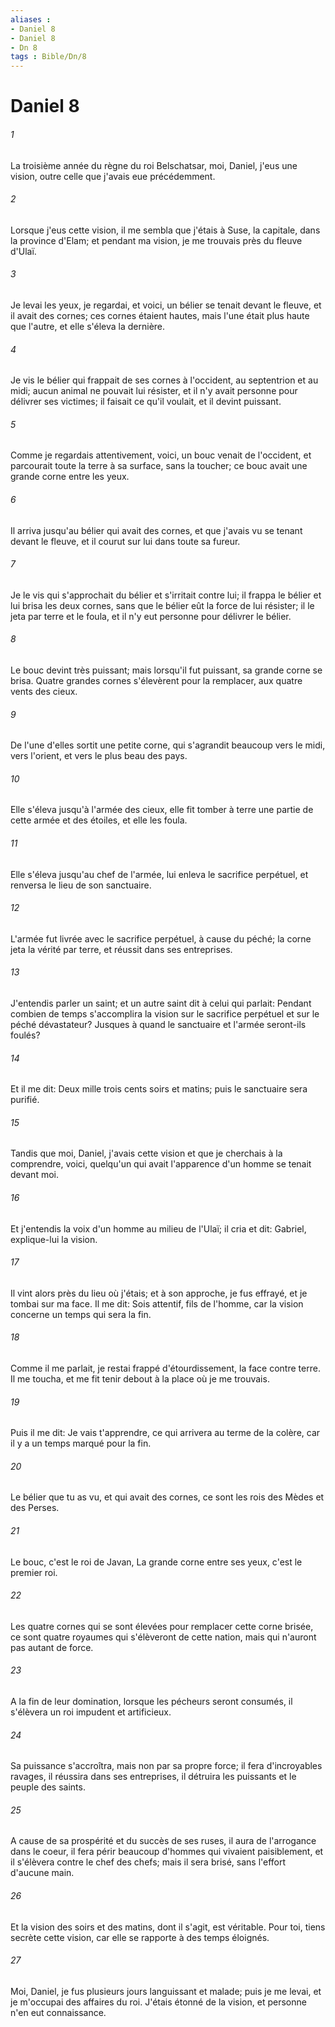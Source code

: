 ```yaml
---
aliases : 
- Daniel 8
- Daniel 8
- Dn 8
tags : Bible/Dn/8
---
```


# Daniel 8

###### 1
La troisième année du règne du roi Belschatsar, moi, Daniel, j'eus une vision, outre celle que j'avais eue précédemment.
###### 2
Lorsque j'eus cette vision, il me sembla que j'étais à Suse, la capitale, dans la province d'Elam; et pendant ma vision, je me trouvais près du fleuve d'Ulaï.
###### 3
Je levai les yeux, je regardai, et voici, un bélier se tenait devant le fleuve, et il avait des cornes; ces cornes étaient hautes, mais l'une était plus haute que l'autre, et elle s'éleva la dernière.
###### 4
Je vis le bélier qui frappait de ses cornes à l'occident, au septentrion et au midi; aucun animal ne pouvait lui résister, et il n'y avait personne pour délivrer ses victimes; il faisait ce qu'il voulait, et il devint puissant.
###### 5
Comme je regardais attentivement, voici, un bouc venait de l'occident, et parcourait toute la terre à sa surface, sans la toucher; ce bouc avait une grande corne entre les yeux.
###### 6
Il arriva jusqu'au bélier qui avait des cornes, et que j'avais vu se tenant devant le fleuve, et il courut sur lui dans toute sa fureur.
###### 7
Je le vis qui s'approchait du bélier et s'irritait contre lui; il frappa le bélier et lui brisa les deux cornes, sans que le bélier eût la force de lui résister; il le jeta par terre et le foula, et il n'y eut personne pour délivrer le bélier.
###### 8
Le bouc devint très puissant; mais lorsqu'il fut puissant, sa grande corne se brisa. Quatre grandes cornes s'élevèrent pour la remplacer, aux quatre vents des cieux.
###### 9
De l'une d'elles sortit une petite corne, qui s'agrandit beaucoup vers le midi, vers l'orient, et vers le plus beau des pays.
###### 10
Elle s'éleva jusqu'à l'armée des cieux, elle fit tomber à terre une partie de cette armée et des étoiles, et elle les foula.
###### 11
Elle s'éleva jusqu'au chef de l'armée, lui enleva le sacrifice perpétuel, et renversa le lieu de son sanctuaire.
###### 12
L'armée fut livrée avec le sacrifice perpétuel, à cause du péché; la corne jeta la vérité par terre, et réussit dans ses entreprises.
###### 13
J'entendis parler un saint; et un autre saint dit à celui qui parlait: Pendant combien de temps s'accomplira la vision sur le sacrifice perpétuel et sur le péché dévastateur? Jusques à quand le sanctuaire et l'armée seront-ils foulés?
###### 14
Et il me dit: Deux mille trois cents soirs et matins; puis le sanctuaire sera purifié.
###### 15
Tandis que moi, Daniel, j'avais cette vision et que je cherchais à la comprendre, voici, quelqu'un qui avait l'apparence d'un homme se tenait devant moi.
###### 16
Et j'entendis la voix d'un homme au milieu de l'Ulaï; il cria et dit: Gabriel, explique-lui la vision.
###### 17
Il vint alors près du lieu où j'étais; et à son approche, je fus effrayé, et je tombai sur ma face. Il me dit: Sois attentif, fils de l'homme, car la vision concerne un temps qui sera la fin.
###### 18
Comme il me parlait, je restai frappé d'étourdissement, la face contre terre. Il me toucha, et me fit tenir debout à la place où je me trouvais.
###### 19
Puis il me dit: Je vais t'apprendre, ce qui arrivera au terme de la colère, car il y a un temps marqué pour la fin.
###### 20
Le bélier que tu as vu, et qui avait des cornes, ce sont les rois des Mèdes et des Perses.
###### 21
Le bouc, c'est le roi de Javan, La grande corne entre ses yeux, c'est le premier roi.
###### 22
Les quatre cornes qui se sont élevées pour remplacer cette corne brisée, ce sont quatre royaumes qui s'élèveront de cette nation, mais qui n'auront pas autant de force.
###### 23
A la fin de leur domination, lorsque les pécheurs seront consumés, il s'élèvera un roi impudent et artificieux.
###### 24
Sa puissance s'accroîtra, mais non par sa propre force; il fera d'incroyables ravages, il réussira dans ses entreprises, il détruira les puissants et le peuple des saints.
###### 25
A cause de sa prospérité et du succès de ses ruses, il aura de l'arrogance dans le coeur, il fera périr beaucoup d'hommes qui vivaient paisiblement, et il s'élèvera contre le chef des chefs; mais il sera brisé, sans l'effort d'aucune main.
###### 26
Et la vision des soirs et des matins, dont il s'agit, est véritable. Pour toi, tiens secrète cette vision, car elle se rapporte à des temps éloignés.
###### 27
Moi, Daniel, je fus plusieurs jours languissant et malade; puis je me levai, et je m'occupai des affaires du roi. J'étais étonné de la vision, et personne n'en eut connaissance.
